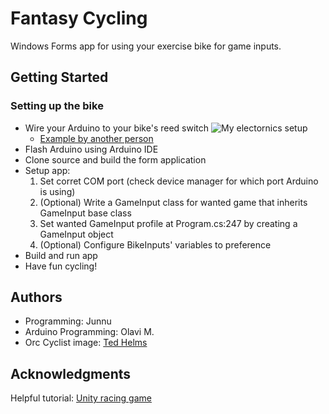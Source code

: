 # Fantasy Cycling

Windows Forms app for using your exercise bike for game inputs.

## Getting Started

### Setting up the bike
* Wire your Arduino to your bike's reed switch
    ![My electornics setup](https://cdn.discordapp.com/attachments/963695606914768906/1092043241756573696/bike_electronics_lowres.png)
    * [Example by another person](https://www.youtube.com/watch?v=ndbpvDJJjTA)
* Flash Arduino using Arduino IDE
* Clone source and build the form application
* Setup app:
    1. Set corret COM port (check device manager for which port Arduino is using)
    2. (Optional) Write a GameInput class for wanted game that inherits GameInput base class
    3. Set wanted GameInput profile at Program.cs:247 by creating a GameInput object
    4. (Optional) Configure BikeInputs' variables to preference
* Build and run app
* Have fun cycling!

## Authors
* Programming: Junnu
* Arduino Programming: Olavi M.
* Orc Cyclist image: [Ted Helms](https://www.artstation.com/helmsartcreations)

## Acknowledgments
Helpful tutorial: [Unity racing game](https://www.youtube.com/watch?v=ndbpvDJJjTA)
